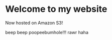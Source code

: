 <html xmlns="http://www.w3.org/1999/xhtml" >
<head>
<title>My Website Home Page</title>
</head>
<body>
<h1>Welcome to my website</h1>
<p>Now hosted on Amazon S3!</p>
  
<p>beep beep poopeebumhole!!! rawr haha</p>
</body>
</html>
